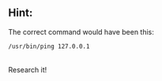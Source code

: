 ## Hint:

The correct command would have been this: <br>
```bash
/usr/bin/ping 127.0.0.1
```
<br>
Research it!
